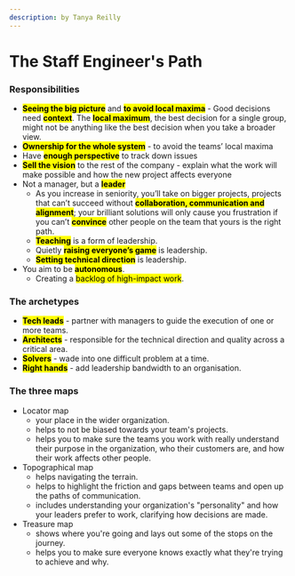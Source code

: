 ```yaml
---
description: by Tanya Reilly
---
```


# The Staff Engineer's Path

### Responsibilities

* <mark style="background-color:yellow;">**Seeing the big picture**</mark> and <mark style="background-color:yellow;">**to avoid local maxima**</mark> - Good decisions need <mark style="background-color:yellow;">**context**</mark>. The <mark style="background-color:yellow;">**local maximum**</mark>, the best decision for a single group, might not be anything like the best decision when you take a broader view.
* <mark style="background-color:yellow;">**Ownership for the whole system**</mark> - to avoid the teams’ local maxima
* Have <mark style="background-color:yellow;">**enough perspective**</mark> to track down issues
* <mark style="background-color:yellow;">**Sell the vision**</mark> to the rest of the company - explain what the work will make possible and how the new project affects everyone
* Not a manager, but a <mark style="background-color:yellow;">**leader**</mark>
  * As you increase in seniority, you’ll take on bigger projects, projects that can’t succeed without <mark style="background-color:yellow;">**collaboration, communication and alignment**</mark>; your brilliant solutions will only cause you frustration if you can’t <mark style="background-color:yellow;">**convince**</mark> other people on the team that yours is the right path.
  * <mark style="background-color:yellow;">**Teaching**</mark> is a form of leadership.
  * Quietly <mark style="background-color:yellow;">**raising everyone’s game**</mark> is leadership.
  * <mark style="background-color:yellow;">**Setting technical direction**</mark> is leadership.
* You aim to be <mark style="background-color:yellow;">**autonomous**</mark>.
  * Creating a <mark style="background-color:yellow;">backlog of high-impact work</mark>.

### **The archetypes**

* <mark style="background-color:yellow;">**Tech leads**</mark> - partner with managers to guide the execution of one or more teams.
* <mark style="background-color:yellow;">**Architects**</mark> - responsible for the technical direction and quality across a critical area.
* <mark style="background-color:yellow;">**Solvers**</mark> - wade into one difficult problem at a time.
* <mark style="background-color:yellow;">**Right hands**</mark> - add leadership bandwidth to an organisation.



### The three maps

* Locator map
  * your place in the wider organization.
  * helps to not be biased towards your team's projects.
  * helps you to make sure the teams you work with really understand their purpose in the organization, who their customers are, and how their work affects other people.
* Topographical map
  * helps navigating the terrain.
  * helps to highlight the friction and gaps between teams and open up the paths of communication.
  * includes understanding your organization's "personality" and how your leaders prefer to work, clarifying how decisions are made.
* Treasure map
  * shows where you're going and lays out some of the stops on the journey.
  * helps you to make sure everyone knows exactly what they're trying to achieve and why.
